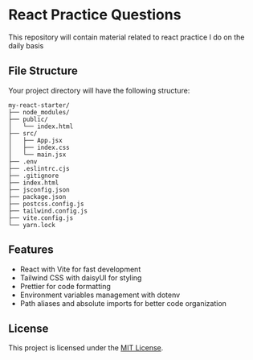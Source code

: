 # React Practice Questions 

This repository will contain material related to react practice I do on the daily basis



## File Structure

Your project directory will have the following structure:

```
my-react-starter/
├── node_modules/
├── public/
│   └── index.html
├── src/
│   ├── App.jsx
│   ├── index.css
│   └── main.jsx
├── .env
├── .eslintrc.cjs
├── .gitignore
├── index.html
├── jsconfig.json
├── package.json
├── postcss.config.js
├── tailwind.config.js
├── vite.config.js
└── yarn.lock
```

## Features

- React with Vite for fast development
- Tailwind CSS with daisyUI for styling
- Prettier for code formatting
- Environment variables management with dotenv
- Path aliases and absolute imports for better code organization

## License

This project is licensed under the [MIT License](LICENSE).
